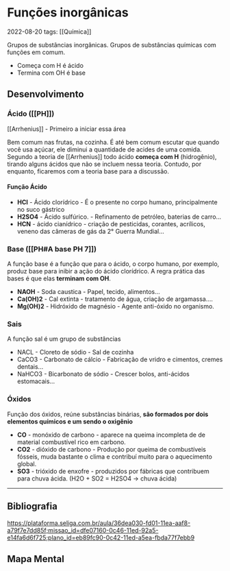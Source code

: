 # Funções inorgânicas
2022-08-20
tags: [[Química]]

Grupos de substâncias inorgânicas. Grupos de substâncias químicas com funções em comum.

* Começa com H é ácido
* Termina com OH é base

## Desenvolvimento

### Ácido ([[PH]])
[[Arrhenius]] - Primeiro a iniciar essa área

Bem comum nas frutas, na cozinha. É até bem comum escutar que quando você usa açúcar, ele diminui a quantidade de acides de uma comida. Segundo a teoria de [[Arrhenius]] todo ácido **começa com H** (hidrogênio), tirando alguns ácidos que não se incluem nessa teoria. Contudo, por enquanto, ficaremos com a teoria base para a discussão.

#### Função Ácido

* **HCI** - Ácido clorídrico - É o presente no corpo humano, principalmente no suco gástrico
* **H2SO4** - Ácido sulfúrico. - Refinamento de petróleo, baterias de carro...
* **HCN** - ácido cianídrico - criação de pesticidas, corantes, acrílicos, veneno das câmeras de gás da 2° Guerra Mundial...

### Base ([[PH#A base PH 7]])

A função base é a função que para o ácido, o corpo humano, por exemplo, produz base para inibir a ação do ácido clorídrico. A regra prática das bases é que elas **terminam com OH**. 

* **NAOH** - Soda caustica - Papel, tecido, alimentos...
* **Ca(OH)2** - Cal extinta - tratamento de água, criação de argamassa....
* **Mg(OH)2** - Hidróxido de magnésio - Agente anti-óxido no organismo.

### Sais

A função sal é um grupo de substâncias

* NACL - Cloreto de sódio - Sal de cozinha
* CaCO3 - Carbonato de cálcio -  Fabricação de vridro e cimentos, cremes dentais...
* NaHCO3 - Bicarbonato de sódio - Crescer bolos, anti-ácidos estomacais...

### Óxidos 

Função dos óxidos, reúne substâncias binárias, **são formados por dois elementos químicos e um sendo o oxigênio**

* **CO** - monóxido de carbono - aparece na queima incompleta de de material combustível rico em carbono.
* **CO2** - dióxido de carbono - Produção por queima de combustíveis fósseis, muda bastante o clima e  contribuí muito para o aquecimento global.
* **SO3** - trióxido de enxofre - produzidos por fábricas que contribuem para chuva ácida. (H2O + SO2 = H2SO4 → chuva ácida)

-----------------------------------------------
## Bibliografia

https://plataforma.seliga.com.br/aula/36dea030-fd01-11ea-aaf8-a79f7e7dd85f;missao_id=dfe07160-0c46-11ed-92a5-e14fa6d6f725;plano_id=eb89fc90-0c42-11ed-a5ea-fbda77f7ebb9

## Mapa Mental